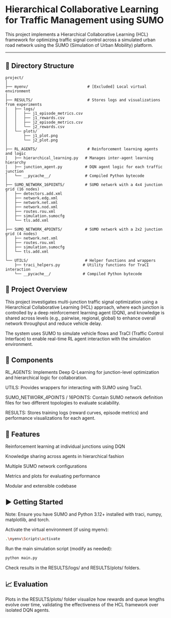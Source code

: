 # Hierarchical Collaborative Learning for Traffic Management using SUMO

This project implements a Hierarchical Collaborative Learning (HCL) framework for optimizing traffic signal control across a simulated urban road network using the SUMO (Simulation of Urban Mobility) platform.

---

## 📁 Directory Structure

```text
project/
│
├── myenv/                          # [Excluded] Local virtual environment
│
├── RESULTS/                        # Stores logs and visualizations from experiments
│   ├── logs/
│   │   ├── j1_episode_metrics.csv
│   │   ├── j1_rewards.csv
│   │   ├── j2_episode_metrics.csv
│   │   └── j2_rewards.csv
│   └── plots/
│       ├── j1_plot.png
│       └── j2_plot.png
│
├── RL_AGENTS/                      # Reinforcement learning agents and logic
│   ├── hierarchical_learning.py   # Manages inter-agent learning hierarchy
│   ├── junction_agent.py          # DQN agent logic for each traffic junction
│   └── __pycache__/               # Compiled Python bytecode
│
├── SUMO_NETWORK_16POINTS/         # SUMO network with a 4x4 junction grid (16 nodes)
│   ├── detectors.add.xml
│   ├── network.edg.xml
│   ├── network.net.xml
│   ├── network.nod.xml
│   ├── routes.rou.xml
│   ├── simulation.sumocfg
│   └── tls.add.xml
│
├── SUMO_NETWORK_4POINTS/          # SUMO network with a 2x2 junction grid (4 nodes)
│   ├── network.net.xml
│   ├── routes.rou.xml
│   ├── simulation.sumocfg
│   └── tls.add.xml
│
└── UTILS/                         # Helper functions and wrappers
    ├── traci_helpers.py          # Utility functions for TraCI interaction
    └── __pycache__/              # Compiled Python bytecode

```

## 🧠 Project Overview
This project investigates multi-junction traffic signal optimization using a Hierarchical Collaborative Learning (HCL) approach, where each junction is controlled by a deep reinforcement learning agent (DQN), and knowledge is shared across levels (e.g., pairwise, regional, global) to enhance overall network throughput and reduce vehicle delay.

The system uses SUMO to simulate vehicle flows and TraCI (Traffic Control Interface) to enable real-time RL agent interaction with the simulation environment.

## 🧪 Components
RL_AGENTS: Implements Deep Q-Learning for junction-level optimization and hierarchical logic for collaboration.

UTILS: Provides wrappers for interacting with SUMO using TraCI.

SUMO_NETWORK_4POINTS / 16POINTS: Contain SUMO network definition files for two different topologies to evaluate scalability.

RESULTS: Stores training logs (reward curves, episode metrics) and performance visualizations for each agent.

## 🚦 Features
Reinforcement learning at individual junctions using DQN

Knowledge sharing across agents in hierarchical fashion

Multiple SUMO network configurations

Metrics and plots for evaluating performance

Modular and extensible codebase

## ▶️ Getting Started
Note: Ensure you have SUMO and Python 3.12+ installed with traci, numpy, matplotlib, and torch.

Activate the virtual environment (if using myenv):

```bash
.\myenv\Scripts\activate
```
Run the main simulation script (modify as needed):


```bash
python main.py
```
Check results in the RESULTS/logs/ and RESULTS/plots/ folders.


## 📈 Evaluation

Plots in the RESULTS/plots/ folder visualize how rewards and queue lengths evolve over time, validating the effectiveness of the HCL framework over isolated DQN agents.
